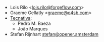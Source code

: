 -   Lois Rilo \<<lois.rilo@forgeflow.com>\>
-   Graeme Gellatly \<<graeme@o4sb.com>\>
-   [Tecnativa](https://www.tecnativa.com):
    -   Pedro M. Baeza
    -   João Marques
- Stefan Rijnhart <stefan@opener.amsterdam>
